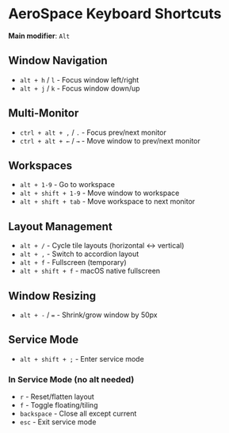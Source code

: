 # AeroSpace Keyboard Shortcuts

**Main modifier**: `Alt`

## Window Navigation

- `alt + h` / `l` - Focus window left/right
- `alt + j` / `k` - Focus window down/up

## Multi-Monitor

- `ctrl + alt + ,` / `.` - Focus prev/next monitor
- `ctrl + alt + ←` / `→` - Move window to prev/next monitor

## Workspaces

- `alt + 1-9` - Go to workspace
- `alt + shift + 1-9` - Move window to workspace
- `alt + shift + tab` - Move workspace to next monitor

## Layout Management

- `alt + /` - Cycle tile layouts (horizontal ↔ vertical)
- `alt + ,` - Switch to accordion layout
- `alt + f` - Fullscreen (temporary)
- `alt + shift + f` - macOS native fullscreen

## Window Resizing

- `alt + -` / `=` - Shrink/grow window by 50px

## Service Mode

- `alt + shift + ;` - Enter service mode

### In Service Mode (no alt needed)

- `r` - Reset/flatten layout
- `f` - Toggle floating/tiling
- `backspace` - Close all except current
- `esc` - Exit service mode
